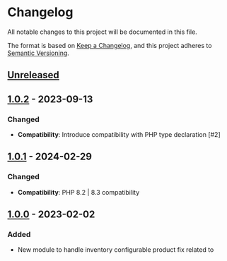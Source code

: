 # Changelog

All notable changes to this project will be documented in this file.

The format is based on [Keep a Changelog](https://keepachangelog.com/en/1.0.0/),
and this project adheres to [Semantic Versioning](https://semver.org/spec/v2.0.0.html).

## [Unreleased]

## [1.0.2] - 2023-09-13
### Changed
- **Compatibility**: Introduce compatibility with PHP type declaration [#2]

## [1.0.1] - 2024-02-29
### Changed
- **Compatibility**: PHP 8.2 | 8.3 compatibility

## [1.0.0] - 2023-02-02
### Added
- New module to handle inventory configurable product fix related to

[Unreleased]: https://github.com/softcommerceltd/magento-inventory-configurable-product/compare/v1.0.2...HEAD
[1.0.2]: https://github.com/softcommerceltd/magento-inventory-configurable-product/compare/v1.0.1...v1.0.2
[1.0.1]: https://github.com/softcommerceltd/magento-inventory-configurable-product/compare/v1.0.0...v1.0.1
[1.0.0]: https://github.com/softcommerceltd/magento-inventory-configurable-product/releases/tag/v1.0.0
